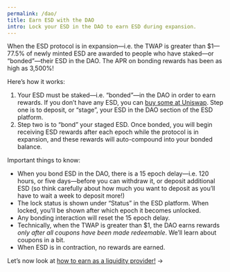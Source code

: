 ```yaml
---
permalink: /dao/
title: Earn ESD with the DAO
intro: Lock your ESD in the DAO to earn ESD during expansion.
---
```


When the ESD protocol is in expansion—i.e. the TWAP is greater than $1—77.5% of newly minted ESD are awarded to people who have staked—or “bonded”—their ESD in the DAO. The APR on bonding rewards has been as high as 3,500%!

Here’s how it works:

1. Your ESD must be staked—i.e. “bonded”—in the DAO in order to earn rewards. If you don’t have any ESD, you can [buy some at Uniswap](https://app.uniswap.org/#/swap?inputCurrency=0xa0b86991c6218b36c1d19d4a2e9eb0ce3606eb48&outputCurrency=0x36f3fd68e7325a35eb768f1aedaae9ea0689d723). Step one is to deposit, or “stage”, your ESD in the DAO section of the ESD platform.
2. Step two is to “bond” your staged ESD. Once bonded, you will begin receiving ESD rewards after each epoch while the protocol is in expansion, and these rewards will auto-compound into your bonded balance.

Important things to know:

- When you bond ESD in the DAO, there is a 15 epoch delay—i.e. 120 hours, or five days—before you can withdraw it, or deposit additional ESD (so think carefully about how much you want to deposit as you’ll have to wait a week to deposit more!)
- The lock status is shown under “Status” in the ESD platform. When locked, you’ll be shown after which epoch it becomes unlocked.
- Any bonding interaction will reset the 15 epoch delay.
- Technically, when the TWAP is greater than $1, the DAO earns rewards *only after all coupons have been made redeemable*. We’ll learn about coupons in a bit.
- When ESD is in contraction, no rewards are earned.

Let’s now look at [how to earn as a liquidity provider!](/lp/) →